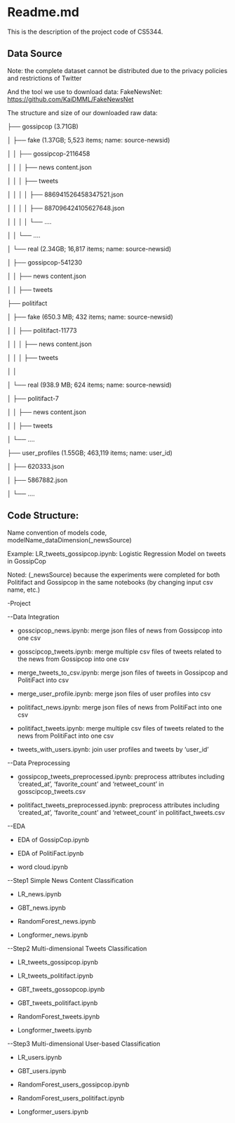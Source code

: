 # Readme.md 

This is the description of the project code of CS5344. 

## Data Source 

Note: the complete dataset cannot be distributed due to the privacy policies and restrictions of Twitter

And the tool we use to download data: FakeNewsNet: https://github.com/KaiDMML/FakeNewsNet 

The structure and size of our downloaded raw data: 

├── gossipcop (3.71GB) 

│   ├── fake (1.37GB; 5,523 items; name: source-newsid) 

│   │   ├── gossipcop-2116458 

│   │	│	├── news content.json 

│   │	│	├── tweets 

│   │	│	│	├── 886941526458347521.json 

│   │	│	│	├── 887096424105627648.json 

│   │	│	│	└── ....		 

│   │	└── ....			 

│   └── real (2.34GB; 16,817 items; name: source-newsid) 

│      ├── gossipcop-541230 

│      │	├── news content.json 

│      │	├── tweets 

├── politifact 

│   ├── fake (650.3 MB; 432 items; name: source-newsid) 

│   │   ├── politifact-11773 

│   │   │	├── news content.json 

│   │   │	├── tweets 

│   │ 

│   └── real (938.9 MB; 624 items; name: source-newsid) 

│      ├── politifact-7 

│      │	├── news content.json 

│      │	├── tweets 

│      └── ....					 

├── user_profiles (1.55GB; 463,119 items; name: user_id) 

│		├── 620333.json 

│		├── 5867882.json 

│   		└── .... 

 

## Code Structure: 

Name convention of models code, modelName_dataDimension(_newsSource) 

Example: LR_tweets_gossipcop.ipynb: Logistic Regression Model on tweets in GossipCop 

Noted: (_newsSource) because the experiments were completed for both Politifact and Gossipcop in the same notebooks (by changing input csv name, etc.) 

-Project 

--Data Integration 

- gosscipcop_news.ipynb: merge json files of news from Gossipcop into one csv 

- gosscipcop_tweets.ipynb: merge multiple csv files of tweets related to the news from Gossipcop into one csv 

- merge_tweets_to_csv.ipynb: merge json files of tweets in Gossipcop and PolitiFact into csv 

- merge_user_profile.ipynb: merge json files of user profiles into csv 

- politifact_news.ipynb: merge json files of news from PolitiFact into one csv 

- politifact_tweets.ipynb: merge multiple csv files of tweets related to the news from PolitiFact into one csv 

- tweets_with_users.ipynb: join user profiles and tweets by ‘user_id’ 

--Data Preprocessing 

- gossipcop_tweets_preprocessed.ipynb: preprocess attributes including ‘created_at’, ‘favorite_count’ and ‘retweet_count’ in gosscipcop_tweets.csv 

- politifact_tweets_preprocessed.ipynb: preprocess attributes including ‘created_at’, ‘favorite_count’ and ‘retweet_count’ in politifact_tweets.csv 

--EDA 

- EDA of GossipCop.ipynb 

- EDA of PolitiFact.ipynb 

- word cloud.ipynb 

--Step1 Simple News Content Classification 

- LR_news.ipynb 

- GBT_news.ipynb 

- RandomForest_news.ipynb 

- Longformer_news.ipynb 

--Step2 Multi-dimensional Tweets Classification 

- LR_tweets_gossipcop.ipynb 

- LR_tweets_politifact.ipynb 

- GBT_tweets_gossopcop.ipynb 

- GBT_tweets_politifact.ipynb 

- RandomForest_tweets.ipynb 

- Longformer_tweets.ipynb 

--Step3 Multi-dimensional User-based Classification 

- LR_users.ipynb 

- GBT_users.ipynb 

- RandomForest_users_gossipcop.ipynb 

- RandomForest_users_politifact.ipynb 

- Longformer_users.ipynb 